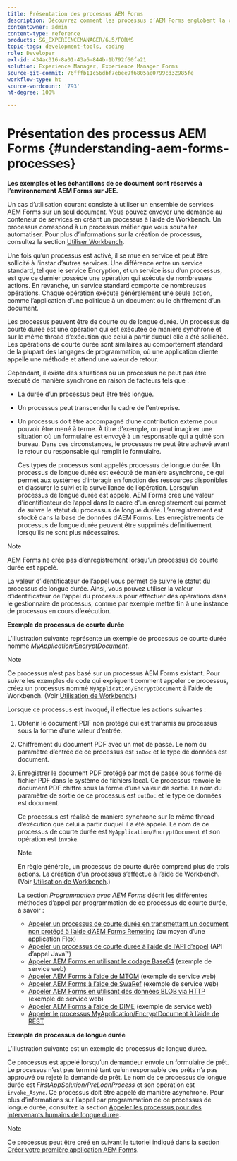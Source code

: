 ```yaml
---
title: Présentation des processus AEM Forms
description: Découvrez comment les processus d’AEM Forms englobent la création, la gestion des données, la validation, l’intégration, l’automatisation des workflows et la gestion des sorties des formulaires.
contentOwner: admin
content-type: reference
products: SG_EXPERIENCEMANAGER/6.5/FORMS
topic-tags: development-tools, coding
role: Developer
exl-id: 434ac316-8a01-43a6-844b-1b792f60fa21
solution: Experience Manager, Experience Manager Forms
source-git-commit: 76fffb11c56dbf7ebee9f6805ae0799cd32985fe
workflow-type: ht
source-wordcount: '793'
ht-degree: 100%

---
```


# Présentation des processus AEM Forms {#understanding-aem-forms-processes}

**Les exemples et les échantillons de ce document sont réservés à l’environnement AEM Forms sur JEE.**

Un cas dʼutilisation courant consiste à utiliser un ensemble de services AEM Forms sur un seul document. Vous pouvez envoyer une demande au conteneur de services en créant un processus à l’aide de Workbench. Un processus correspond à un processus métier que vous souhaitez automatiser. Pour plus d’informations sur la création de processus, consultez la section [Utiliser Workbench](https://www.adobe.com/go/learn_aemforms_workbench_63_fr).

Une fois quʼun processus est activé, il se mue en service et peut être sollicité à lʼinstar dʼautres services. Une différence entre un service standard, tel que le service Encryption, et un service issu dʼun processus, est que ce dernier possède une opération qui exécute de nombreuses actions. En revanche, un service standard comporte de nombreuses opérations. Chaque opération exécute généralement une seule action, comme lʼapplication dʼune politique à un document ou le chiffrement dʼun document.

Les processus peuvent être de courte ou de longue durée. Un processus de courte durée est une opération qui est exécutée de manière synchrone et sur le même thread dʼexécution que celui à partir duquel elle a été sollicitée. Les opérations de courte durée sont similaires au comportement standard de la plupart des langages de programmation, où une application cliente appelle une méthode et attend une valeur de retour.

Cependant, il existe des situations où un processus ne peut pas être exécuté de manière synchrone en raison de facteurs tels que :

* La durée dʼun processus peut être très longue.
* Un processus peut transcender le cadre de lʼentreprise.
* Un processus doit être accompagné d’une contribution externe pour pouvoir être mené à terme. À titre dʼexemple, on peut imaginer une situation où un formulaire est envoyé à un responsable qui a quitté son bureau. Dans ces circonstances, le processus ne peut être achevé avant le retour du responsable qui remplit le formulaire.

  Ces types de processus sont appelés processus de longue durée. Un processus de longue durée est exécuté de manière asynchrone, ce qui permet aux systèmes dʼinteragir en fonction des ressources disponibles et dʼassurer le suivi et la surveillance de lʼopération. Lorsquʼun processus de longue durée est appelé, AEM Forms crée une valeur dʼidentificateur de lʼappel dans le cadre d’un enregistrement qui permet de suivre le statut du processus de longue durée. L’enregistrement est stocké dans la base de données dʼAEM Forms. Les enregistrements de processus de longue durée peuvent être supprimés définitivement lorsqu’ils ne sont plus nécessaires.

>[!NOTE]
>
>AEM Forms ne crée pas d’enregistrement lorsqu’un processus de courte durée est appelé.

La valeur dʼidentificateur de lʼappel vous permet de suivre le statut du processus de longue durée. Ainsi, vous pouvez utiliser la valeur dʼidentificateur de lʼappel du processus pour effectuer des opérations dans le gestionnaire de processus, comme par exemple mettre fin à une instance de processus en cours dʼexécution.

**Exemple de processus de courte durée**

L’illustration suivante représente un exemple de processus de courte durée nommé *MyApplication/EncryptDocument*.

>[!NOTE]
>
>Ce processus n’est pas basé sur un processus AEM Forms existant. Pour suivre les exemples de code qui expliquent comment appeler ce processus, créez un processus nommé `MyApplication/EncryptDocument` à l’aide de Workbench. (Voir [Utilisation de Workbench](https://www.adobe.com/go/learn_aemforms_workbench_63_fr).)

Lorsque ce processus est invoqué, il effectue les actions suivantes :

1. Obtenir le document PDF non protégé qui est transmis au processus sous la forme dʼune valeur dʼentrée.
1. Chiffrement du document PDF avec un mot de passe. Le nom du paramètre d’entrée de ce processus est `inDoc` et le type de données est document.
1. Enregistrer le document PDF protégé par mot de passe sous forme de fichier PDF dans le système de fichiers local. Ce processus renvoie le document PDF chiffré sous la forme dʼune valeur de sortie. Le nom du paramètre de sortie de ce processus est `outDoc` et le type de données est document.

   Ce processus est réalisé de manière synchrone sur le même thread dʼexécution que celui à partir duquel il a été appelé. Le nom de ce processus de courte durée est `MyApplication/EncryptDocument` et son opération est `invoke`.

   >[!NOTE]
   >
   >En règle générale, un processus de courte durée comprend plus de trois actions. La création dʼun processus sʼeffectue à lʼaide de Workbench. (Voir [Utilisation de Workbench](https://www.adobe.com/go/learn_aemforms_workbench_63_fr).)

   La section *Programmation avec AEM Forms* décrit les différentes méthodes dʼappel par programmation de ce processus de courte durée, à savoir :

   * [Appeler un processus de courte durée en transmettant un document non protégé à lʼaide dʼAEM Forms Remoting](/help/forms/developing/invoking-aem-forms-using-remoting.md#invoking-a-short-lived-process-by-passing-an-unsecure-document-using-remoting) (au moyen dʼune application Flex)
   * [Appeler un processus de courte durée à l’aide de l’API dʼappel](/help/forms/developing/invoking-aem-forms-using-java.md#invoking-a-short-lived-process-using-the-invocation-api) (API dʼappel Java™)
   * [Appeler AEM Forms en utilisant le codage Base64](/help/forms/developing/invoking-aem-forms-using-web.md#invoking-aem-forms-using-base64-encoding) (exemple de service web)
   * [Appeler AEM Forms à l’aide de MTOM](/help/forms/developing/invoking-aem-forms-using-web.md#invoking-aem-forms-using-mtom) (exemple de service web)
   * [Appeler AEM Forms à l’aide de SwaRef](/help/forms/developing/invoking-aem-forms-using-web.md#invoking-aem-forms-using-swaref) (exemple de service web)
   * [Appeler AEM Forms en utilisant des données BLOB via HTTP](/help/forms/developing/invoking-aem-forms-using-web.md#invoking-aem-forms-using-blob-data-over-http) (exemple de service web)
   * [Appeler AEM Forms à l’aide de DIME](/help/forms/developing/invoking-aem-forms-using-web.md#invoking-aem-forms-using-dime) (exemple de service web)
   * [Appeler le processus MyApplication/EncryptDocument à l’aide de REST](/help/forms/developing/invoking-aem-forms-using-rest.md)

**Exemple de processus de longue durée**

L’illustration suivante est un exemple de processus de longue durée.

Ce processus est appelé lorsqu’un demandeur envoie un formulaire de prêt. Le processus n’est pas terminé tant qu’un responsable des prêts n’a pas approuvé ou rejeté la demande de prêt. Le nom de ce processus de longue durée est *FirstAppSolution/PreLoanProcess* et son opération est `invoke_Async`. Ce processus doit être appelé de manière asynchrone. Pour plus d’informations sur l’appel par programmation de ce processus de longue durée, consultez la section [Appeler les processus pour des intervenants humains de longue durée](/help/forms/developing/invoking-human-centric-long-lived.md#invoking-human-centric-long-lived-processes).

>[!NOTE]
>
>Ce processus peut être créé en suivant le tutoriel indiqué dans la section [Créer votre première application AEM Forms](https://www.adobe.com/go/learn_aemforms_firstapp_ds_63).
